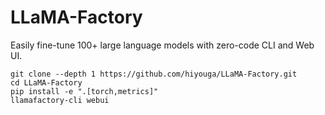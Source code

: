 # LLaMA-Factory

Easily fine-tune 100+ large language models with zero-code CLI and Web UI.

```shell
git clone --depth 1 https://github.com/hiyouga/LLaMA-Factory.git
cd LLaMA-Factory
pip install -e ".[torch,metrics]"
llamafactory-cli webui
```
